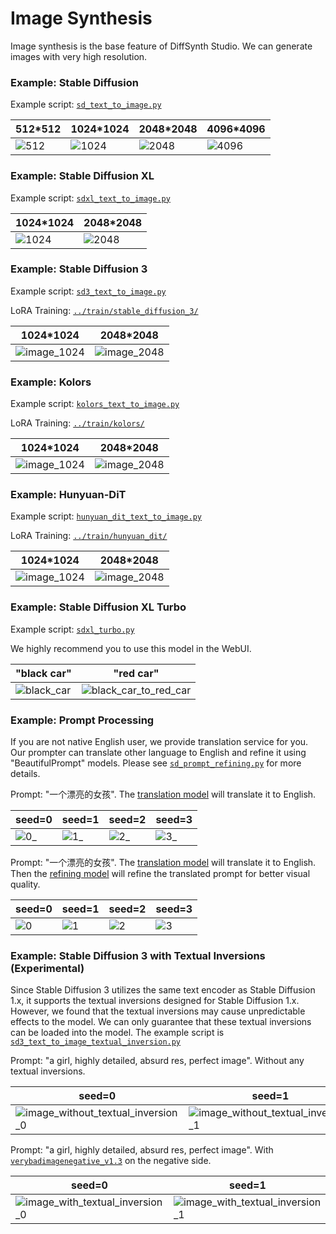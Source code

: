 # Image Synthesis

Image synthesis is the base feature of DiffSynth Studio. We can generate images with very high resolution.

### Example: Stable Diffusion

Example script: [`sd_text_to_image.py`](./sd_text_to_image.py)

|512*512|1024*1024|2048*2048|4096*4096|
|-|-|-|-|
|![512](https://github.com/Artiprocher/DiffSynth-Studio/assets/35051019/55f679e9-7445-4605-9315-302e93d11370)|![1024](https://github.com/Artiprocher/DiffSynth-Studio/assets/35051019/6fc84611-8da6-4a1f-8fee-9a34eba3b4a5)|![2048](https://github.com/Artiprocher/DiffSynth-Studio/assets/35051019/9087a73c-9164-4c58-b2a0-effc694143fb)|![4096](https://github.com/Artiprocher/DiffSynth-Studio/assets/35051019/edee9e71-fc39-4d1c-9ca9-fa52002c67ac)|

### Example: Stable Diffusion XL

Example script: [`sdxl_text_to_image.py`](./sdxl_text_to_image.py)

|1024*1024|2048*2048|
|-|-|
|![1024](https://github.com/Artiprocher/DiffSynth-Studio/assets/35051019/67687748-e738-438c-aee5-96096f09ac90)|![2048](https://github.com/Artiprocher/DiffSynth-Studio/assets/35051019/584186bc-9855-4140-878e-99541f9a757f)|

### Example: Stable Diffusion 3

Example script: [`sd3_text_to_image.py`](./sd3_text_to_image.py)

LoRA Training: [`../train/stable_diffusion_3/`](../train/stable_diffusion_3/)

|1024*1024|2048*2048|
|-|-|
|![image_1024](https://github.com/modelscope/DiffSynth-Studio/assets/35051019/4df346db-6f91-420a-b4c1-26e205376098)|![image_2048](https://github.com/modelscope/DiffSynth-Studio/assets/35051019/1386c802-e580-4101-939d-f1596802df9d)|

### Example: Kolors

Example script: [`kolors_text_to_image.py`](./kolors_text_to_image.py)

LoRA Training: [`../train/kolors/`](../train/kolors/)

|1024*1024|2048*2048|
|-|-|
|![image_1024](https://github.com/modelscope/DiffSynth-Studio/assets/35051019/53ef6f41-da11-4701-8665-9f64392607bf)|![image_2048](https://github.com/modelscope/DiffSynth-Studio/assets/35051019/66bb7a75-fe31-44e5-90eb-d3140ee4686d)|

### Example: Hunyuan-DiT

Example script: [`hunyuan_dit_text_to_image.py`](./hunyuan_dit_text_to_image.py)

LoRA Training: [`../train/hunyuan_dit/`](../train/hunyuan_dit/)

|1024*1024|2048*2048|
|-|-|
|![image_1024](https://github.com/modelscope/DiffSynth-Studio/assets/35051019/60b022c8-df3f-4541-95ab-bf39f2fa8bb5)|![image_2048](https://github.com/modelscope/DiffSynth-Studio/assets/35051019/87919ea8-d428-4963-8257-da05f3901bbb)|

### Example: Stable Diffusion XL Turbo

Example script: [`sdxl_turbo.py`](./sdxl_turbo.py)

We highly recommend you to use this model in the WebUI.

|"black car"|"red car"|
|-|-|
|![black_car](https://github.com/Artiprocher/DiffSynth-Studio/assets/35051019/7fbfd803-68d4-44f3-8713-8c925fec47d0)|![black_car_to_red_car](https://github.com/Artiprocher/DiffSynth-Studio/assets/35051019/aaf886e4-c33c-4fd8-98e2-29eef117ba00)|

### Example: Prompt Processing

If you are not native English user, we provide translation service for you. Our prompter can translate other language to English and refine it using "BeautifulPrompt" models. Please see [`sd_prompt_refining.py`](./sd_prompt_refining.py) for more details.

Prompt: "一个漂亮的女孩". The [translation model](https://huggingface.co/Helsinki-NLP/opus-mt-en-zh) will translate it to English.

|seed=0|seed=1|seed=2|seed=3|
|-|-|-|-|
|![0_](https://github.com/Artiprocher/DiffSynth-Studio/assets/35051019/ebb25ca8-7ce1-4d9e-8081-59a867c70c4d)|![1_](https://github.com/Artiprocher/DiffSynth-Studio/assets/35051019/a7e79853-3c1a-471a-9c58-c209ec4b76dd)|![2_](https://github.com/Artiprocher/DiffSynth-Studio/assets/35051019/a292b959-a121-481f-b79c-61cc3346f810)|![3_](https://github.com/Artiprocher/DiffSynth-Studio/assets/35051019/1c19b54e-5a6f-4d48-960b-a7b2b149bb4c)|

Prompt: "一个漂亮的女孩". The [translation model](https://huggingface.co/Helsinki-NLP/opus-mt-en-zh) will translate it to English. Then the [refining model](https://huggingface.co/alibaba-pai/pai-bloom-1b1-text2prompt-sd) will refine the translated prompt for better visual quality.

|seed=0|seed=1|seed=2|seed=3|
|-|-|-|-|
|![0](https://github.com/Artiprocher/DiffSynth-Studio/assets/35051019/778b1bd9-44e0-46ac-a99c-712b3fc9aaa4)|![1](https://github.com/Artiprocher/DiffSynth-Studio/assets/35051019/c03479b8-2082-4c6e-8e1c-3582b98686f6)|![2](https://github.com/Artiprocher/DiffSynth-Studio/assets/35051019/edb33d21-3288-4a55-96ca-a4bfe1b50b00)|![3](https://github.com/Artiprocher/DiffSynth-Studio/assets/35051019/7848cfc1-cad5-4848-8373-41d24e98e584)|

### Example: Stable Diffusion 3 with Textual Inversions (Experimental)

Since Stable Diffusion 3 utilizes the same text encoder as Stable Diffusion 1.x, it supports the textual inversions designed for Stable Diffusion 1.x. However, we found that the textual inversions may cause unpredictable effects to the model. We can only guarantee that these textual inversions can be loaded into the model. The example script is [`sd3_text_to_image_textual_inversion.py`](./sd3_text_to_image_textual_inversion.py)

Prompt: "a girl, highly detailed, absurd res, perfect image". Without any textual inversions.

|seed=0|seed=1|seed=2|seed=3|
|-|-|-|-|
|![image_without_textual_inversion_0](https://github.com/modelscope/DiffSynth-Studio/assets/35051019/4e918bf8-6081-4f79-a043-87adc4047d92)|![image_without_textual_inversion_1](https://github.com/modelscope/DiffSynth-Studio/assets/35051019/2e90a01f-6a83-46ba-99b6-ab085582a5b7)|![image_without_textual_inversion_2](https://github.com/modelscope/DiffSynth-Studio/assets/35051019/83570a6f-cddd-4d0a-8b2f-f50388e2ca8a)|![image_without_textual_inversion_3](https://github.com/modelscope/DiffSynth-Studio/assets/35051019/f4d0f2d4-80ee-4281-923e-77d87e3d37b1)|

Prompt: "a girl, highly detailed, absurd res, perfect image". With [`verybadimagenegative_v1.3`](https://civitai.com/models/11772/verybadimagenegative) on the negative side.

|seed=0|seed=1|seed=2|seed=3|
|-|-|-|-|
|![image_with_textual_inversion_0](https://github.com/modelscope/DiffSynth-Studio/assets/35051019/1b3485ee-e7c1-4306-8f93-c9f32d1ac937)|![image_with_textual_inversion_1](https://github.com/modelscope/DiffSynth-Studio/assets/35051019/5d7c6c4b-afdf-42b0-8e94-1959f1a44491)|![image_with_textual_inversion_2](https://github.com/modelscope/DiffSynth-Studio/assets/35051019/92e93c4e-2781-41df-a246-2d2e9bde97c4)|![image_with_textual_inversion_3](https://github.com/modelscope/DiffSynth-Studio/assets/35051019/070966a0-3d5c-48d8-8199-9d7c80408689)|
